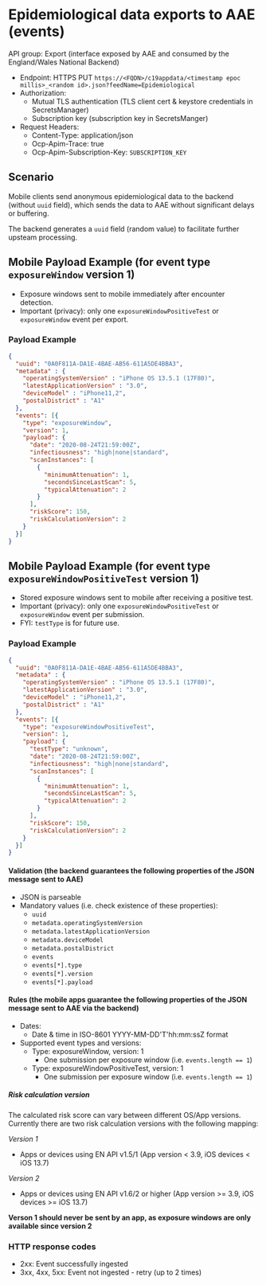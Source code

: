 # Epidemiological data exports to AAE (events)

API group: Export (interface exposed by AAE and consumed by the England/Wales National Backend)

- Endpoint: HTTPS PUT ```https://<FQDN>/c19appdata/<timestamp epoc millis>_<random id>.json?feedName=Epidemiological```
- Authorization: 
  - Mutual TLS authentication (TLS client cert & keystore credentials in SecretsManager)
  - Subscription key (subscription key in SecretsManger)
- Request Headers:
  - Content-Type: application/json
  - Ocp-Apim-Trace: true
  - Ocp-Apim-Subscription-Key: ```SUBSCRIPTION_KEY```

## Scenario

Mobile clients send anonymous epidemiological data to the backend (without ```uuid``` field), which sends the data to AAE without significant delays or buffering.

The backend generates a ```uuid``` field (random value) to facilitate further upsteam processing.
 
## Mobile Payload Example (for event type ```exposureWindow``` version 1)

- Exposure windows sent to mobile immediately after encounter detection.
- Important (privacy): only one ```exposureWindowPositiveTest``` or ```exposureWindow``` event per export.

### Payload Example

```json
{
  "uuid": "0A0F811A-DA1E-4BAE-AB56-611A5DE4BBA3",
  "metadata" : {
    "operatingSystemVersion" : "iPhone OS 13.5.1 (17F80)",
    "latestApplicationVersion" : "3.0",
    "deviceModel" : "iPhone11,2",
    "postalDistrict" : "A1"
  },
  "events": [{
    "type": "exposureWindow",
    "version": 1,
    "payload": {
      "date": "2020-08-24T21:59:00Z",
      "infectiousness": "high|none|standard",
      "scanInstances": [
        {
          "minimumAttenuation": 1,
          "secondsSinceLastScan": 5,
          "typicalAttenuation": 2
        }
      ],
      "riskScore": 150,
      "riskCalculationVersion": 2
    }
  }]
}
```

## Mobile Payload Example (for event type ```exposureWindowPositiveTest``` version 1)

- Stored exposure windows sent to mobile after receiving a positive test.
- Important (privacy): only one ```exposureWindowPositiveTest``` or ```exposureWindow``` event per submission.
- FYI: ```testType``` is for future use.

### Payload Example

```json
{
  "uuid": "0A0F811A-DA1E-4BAE-AB56-611A5DE4BBA3",
  "metadata" : {
    "operatingSystemVersion" : "iPhone OS 13.5.1 (17F80)",
    "latestApplicationVersion" : "3.0",
    "deviceModel" : "iPhone11,2",
    "postalDistrict" : "A1"
  },
  "events": [{
    "type": "exposureWindowPositiveTest",
    "version": 1,
    "payload": {
      "testType": "unknown",
      "date": "2020-08-24T21:59:00Z",
      "infectiousness": "high|none|standard",
      "scanInstances": [
        {
          "minimumAttenuation": 1,
          "secondsSinceLastScan": 5,
          "typicalAttenuation": 2
        }
      ],
      "riskScore": 150,
      "riskCalculationVersion": 2
    }
  }]
}
```

#### Validation (the backend guarantees the following properties of the JSON message sent to AAE)

* JSON is parseable
* Mandatory values (i.e. check existence of these properties):
  * `uuid`  
  * `metadata.operatingSystemVersion`
  * `metadata.latestApplicationVersion`
  * `metadata.deviceModel`
  * `metadata.postalDistrict`
  * `events`    
  * `events[*].type`
  * `events[*].version`
  * `events[*].payload`  

#### Rules (the mobile apps guarantee the following properties of the JSON message sent to AAE via the backend)
  
* Dates:
  * Date & time in ISO-8601 YYYY-MM-DD'T'hh:mm:ssZ format
* Supported event types and versions:
  * Type: exposureWindow, version: 1
    * One submission per exposure window (i.e. ```events.length == 1```)
  * Type: exposureWindowPositiveTest, version: 1
    * One submission per exposure window (i.e. ```events.length == 1```)

##### Risk calculation version
The calculated risk score can vary between different OS/App versions.
Currently there are two risk calculation versions with the following mapping:

*Version 1*
- Apps or devices using EN API v1.5/1 (App version < 3.9, iOS devices < iOS 13.7)

*Version 2*
- Apps or devices using EN API v1.6/2 or higher (App version >= 3.9, iOS devices >= iOS 13.7)

**Verson 1 should never be sent by an app, as exposure windows are only available since version 2** 

### HTTP response codes

* 2xx: Event successfully ingested
* 3xx, 4xx, 5xx: Event not ingested - retry (up to 2 times)
